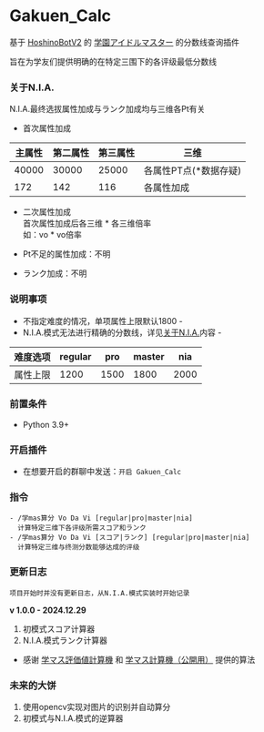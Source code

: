 # Gakuen_Calc

基于 [HoshinoBotV2](https://github.com/Ice-Cirno/HoshinoBot) 的 [学園アイドルマスター](https://gakuen.idolmaster-official.jp/) 的分数线查询插件

旨在为学友们提供明确的在特定三围下的各评级最低分数线

### 关于N.I.A.

N.I.A.最终选拔属性加成与ランク加成均与三维各Pt有关

- 首次属性加成

| 主属性   | 第二属性 | 第三属性 | 三维 |
| ---------- | ---------- | ---------- | ---------- |
| 40000 | 30000 | 25000 | 各属性PT点(*数据存疑) |
| 172 | 142 | 116 | 各属性加成 |



- 二次属性加成</br>
首次属性加成后各三维 * 各三维倍率</br>
如：vo * vo倍率

- Pt不足的属性加成：不明
- ランク加成：不明

### 说明事项

- 不指定难度的情况，单项属性上限默认1800 -
- N.I.A.模式无法进行精确的分数线，详见[关于N.I.A.](#关于n.i.a.)内容 -

| 难度选项 | regular| pro | master | nia |
| ---------- | ---------- | ---------- | ---------- | ---------- |
| 属性上限 | 1200  | 1500 | 1800 | 2000 |

### 前置条件

- Python 3.9+

### 开启插件

- 在想要开启的群聊中发送：```开启 Gakuen_Calc```

### 指令
```
- /学mas算分 Vo Da Vi [regular|pro|master|nia]
  计算特定三维下各评级所需スコア和ランク
- /学mas算分 Vo Da Vi [スコア|ランク] [regular|pro|master|nia]
  计算特定三维与终测分数能够达成的评级
```
### 更新日志

`项目开始时并没有更新日志，从N.I.A.模式实装时开始记录`

**v 1.0.0 - 2024.12.29**
1. 初模式スコア计算器
2. N.I.A.模式ランク计算器
- 感谢 [学マス評価値計算機](https://gkms-calc.netlify.app/) 和 
[学マス計算機（公開用）](https://docs.google.com/spreadsheets/d/1eEdzfHGi7iXpohR-UHr5-W1z7PcYBqQr8OAV7gcvhR8/edit?gid=0#gid=0)
 提供的算法

### 未来的大饼

1. 使用opencv实现对图片的识别并自动算分
2. 初模式与N.I.A.模式的逆算器